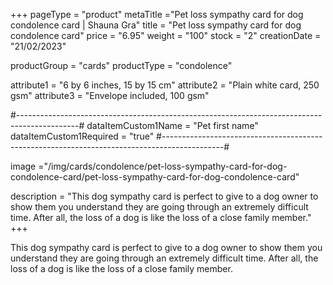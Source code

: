 +++
pageType = "product"
metaTitle ="Pet loss sympathy card for dog condolence card | Shauna Gra"
title = "Pet loss sympathy card for dog condolence card"
price = "6.95"
weight = "100"
stock = "2"
creationDate = "21/02/2023"

productGroup = "cards"
productType = "condolence"
 
 
attribute1 = "6 by 6 inches, 15 by 15 cm" 
attribute2 = "Plain white card, 250 gsm" 
attribute3 = "Envelope included, 100 gsm"

#---------------------------------------------------------------------------------------------#
dataItemCustom1Name = "Pet first name"
dataItemCustom1Required = "true"
#---------------------------------------------------------------------------------------------#
 
image ="/img/cards/condolence/pet-loss-sympathy-card-for-dog-condolence-card/pet-loss-sympathy-card-for-dog-condolence-card"
 
description = "This dog sympathy card is perfect to give to a dog owner to show them you understand they are going through an extremely difficult time.  After all, the loss of a dog is like the loss of a close family member."
+++

This dog sympathy card is perfect to give to a dog owner to show them you understand they are going through an extremely difficult time. After all, the loss of a dog is like the loss of a close family member.
